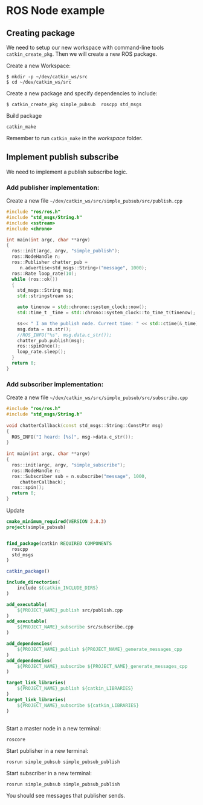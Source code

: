 # ROS Node example

## Creating package
We need to setup our new workspace with command-line tools `catkin_create_pkg`. Then we will create a new ROS package. 

Create a new Workspace: 

    $ mkdir -p ~/dev/catkin_ws/src
    $ cd ~/dev/catkin_ws/src

Create a new package and specify dependencies to include:

    $ catkin_create_pkg simple_pubsub  roscpp std_msgs

Build package

    catkin_make

Remember to run `catkin_make` in the *workspace* folder.

## Implement publish subscribe

We need to implement a publish subscribe logic.

### Add publisher implementation:

Create a new file `~/dev/catkin_ws/src/simple_pubsub/src/publish.cpp`

```c++
#include "ros/ros.h" 
#include "std_msgs/String.h" 
#include <sstream> 
#include <chrono>

int main(int argc, char **argv) 
{ 
  ros::init(argc, argv, "simple_publish"); 
  ros::NodeHandle n; 
  ros::Publisher chatter_pub = 
     n.advertise<std_msgs::String>("message", 1000); 
  ros::Rate loop_rate(10); 
  while (ros::ok()) 
  { 
    std_msgs::String msg; 
    std::stringstream ss; 

    auto tinenow = std::chrono::system_clock::now(); 
    std::time_t _time = std::chrono::system_clock::to_time_t(tinenow);

    ss<< " I am the publish node. Current time: " << std::ctime(&_time); 
    msg.data = ss.str(); 
    //ROS_INFO("%s", msg.data.c_str()); 
    chatter_pub.publish(msg); 
    ros::spinOnce(); 
    loop_rate.sleep(); 
  } 
  return 0; 
} 
```


### Add subscriber implementation:

Create a new file `~/dev/catkin_ws/src/simple_pubsub/src/subscribe.cpp`

```c++
#include "ros/ros.h" 
#include "std_msgs/String.h" 
 
void chatterCallback(const std_msgs::String::ConstPtr msg) 
{ 
  ROS_INFO("I heard: [%s]", msg->data.c_str()); 
} 
 
int main(int argc, char **argv) 
{ 
  ros::init(argc, argv, "simple_subscribe"); 
  ros::NodeHandle n; 
  ros::Subscriber sub = n.subscribe("message", 1000, 
     chatterCallback); 
  ros::spin(); 
  return 0; 
} 
```
Update 
```cmake
cmake_minimum_required(VERSION 2.8.3)
project(simple_pubsub)


find_package(catkin REQUIRED COMPONENTS
  roscpp
  std_msgs
)

catkin_package()

include_directories(
    include ${catkin_INCLUDE_DIRS}
)

add_executable(
    ${PROJECT_NAME}_publish src/publish.cpp
)
add_executable(
    ${PROJECT_NAME}_subscribe src/subscribe.cpp
)

add_dependencies(
    ${PROJECT_NAME}_publish ${PROJECT_NAME}_generate_messages_cpp
)
add_dependencies(
    ${PROJECT_NAME}_subscribe ${PROJECT_NAME}_generate_messages_cpp
)

target_link_libraries(
    ${PROJECT_NAME}_publish ${catkin_LIBRARIES}
)
target_link_libraries(
    ${PROJECT_NAME}_subscribe ${catkin_LIBRARIES}
)
```

## 

Start a master node in a new terminal:
    
    roscore

Start publisher in a new terminal:

    rosrun simple_pubsub simple_pubsub_publish

Start subscriber in a new terminal:

    rosrun simple_pubsub simple_pubsub_publish

You should see messages that publisher sends. 

